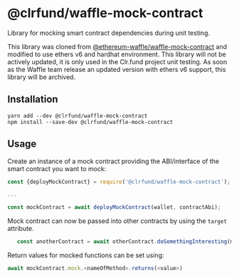 # @clrfund/waffle-mock-contract

Library for mocking smart contract dependencies during unit testing.

This library was cloned from [@ethereum-waffle/waffle-mock-contract](https://github.com/TrueFiEng/Waffle/tree/master/waffle-mock-contract) and modified to use ethers v6 and hardhat environment. This library will not be actively updated, it is only used in the Clr.fund project unit testing. As soon as the Waffle team release an updated version with ethers v6 support, this library will be archived.

## Installation
```
yarn add --dev @clrfund/waffle-mock-contract
npm install --save-dev @clrfund/waffle-mock-contract
```

## Usage

Create an instance of a mock contract providing the ABI/interface of the smart contract you want to mock:

```js
const {deployMockContract} = require('@clrfund/waffle-mock-contract');

...

const mockContract = await deployMockContract(wallet, contractAbi);
```

Mock contract can now be passed into other contracts by using the `target` attribute.

```js
   const anotherContract = await otherContract.doSomethingInteresting(mockContract.target);
```

Return values for mocked functions can be set using:

```js
await mockContract.mock.<nameOfMethod>.returns(<value>)
```
